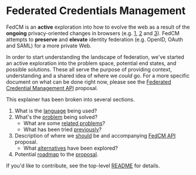 # Federated Credentials Management

FedCM is an **active** exploration into how to evolve the web as a result
of the **ongoing** privacy-oriented changes in browsers (e.g.
[1](https://webkit.org/blog/10218/full-third-party-cookie-blocking-and-more/),
[2](https://blog.mozilla.org/blog/2019/09/03/todays-firefox-blocks-third-party-tracking-cookies-and-cryptomining-by-default/)
and [3](https://blog.google/products/chrome/privacy-sustainability-and-the-importance-of-and/)).
FedCM attempts to **preserve** and **elevate** identity federation (e.g. OpenID,
OAuth and SAML) for a more private Web.

In order to start understanding the landscape of federation, we've started an
active exploration into the problem space, potential end states, and possible
solutions. These all serve the purpose of providing context, understanding and
a shared idea of where we _could_ go. For a more specific document on what can
be done right now, please see the
[Federated Credential Management API](https://wicg.github.io/FedCM) proposal.

This explainer has been broken into several sections.

1. What is the [language](glossary.md) being used?
1. What's the [problem](problem.md) being solved?
   * What are some [related problems](related_problems.md)?
   * What has been tried [previously](prior.md)?
1. Description of where we [should](proposal.md) be and accompanying
   [FedCM API](https://wicg.github.io/FedCM) proposal.
   * What [alternatives](alternatives_considered.md) have been explored?
1. Potential [roadmap](roadmap.md) to the [proposal](proposal.md).

If you'd like to contribute, see the top-level [README](../README.md) for
details.

